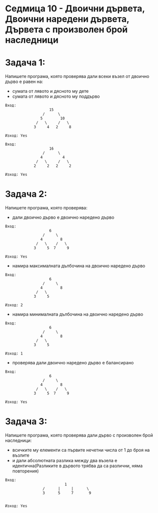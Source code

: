 # Седмица 10 - Двоични дървета, Двоични наредени дървета, Дървета с произволен брой наследници

Задача 1:
=
Напишете програма, която проверява дали всеки възел от двоично дърво е равен на:
- сумата от лявото и дясното му дете
- сумата от лявото и дясното му поддърво
```
Вход:
                    15
                 /      \
                5        10
              /   \     /   \
             3     4   2     8
                      
Изход: Yes

Вход:
                    16
                 /      \
                4         4
              /   \     /   \
             2     2   2     2
                      
Изход: Yes
```

Задача 2:
=
Напишете програма, която проверява:
- дали двоично дърво е двоично наредено дърво
```
Вход:
                    6
                 /     \
                4        8
              /   \    /   \
             3     5  7     9
                      
Изход: Yes
```
- намира максималната дълбочина на двоично наредено дърво
```
Вход:
                    6
                 /     \
                4        8
              /   \    
             3     5  
                      
Изход: 2
```
- намира минималната дълбочина на двоично наредено дърво
```
Вход:
                    6
                 /     \
                4        8
              /   \    
             3     5 
                      
Изход: 1
```
- проверява дали двоично наредено дърво е балансирано
```
Вход:
                    6
                 /     \
                4        8
              /   \    /   \
             3     5  7     9  
                      
Изход: Yes
```

Задача 3:
=
Напишете програма, която проверява дали дърво с произволен брой наследници:
- всичките му елементи са първите нечетни числа от 1 до броя на възлите
- и дали абсолютната разлика между два възела е идентична(Разликите в дървото трябва да са различни, няма повторения)
```
Вход:
                           1
                 /      |     |      \
                 3      5     7       9
                  
                      
Изход: Yes
```

